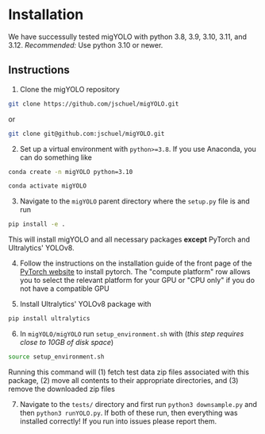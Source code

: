 # Installation

We have successully tested migYOLO with python 3.8, 3.9, 3.10, 3.11, and 3.12. *Recommended:* Use python 3.10 or newer.

## Instructions

1. Clone the migYOLO repository
```sh
git clone https://github.com/jschuel/migYOLO.git
```
or

```sh
git clone git@github.com:jschuel/migYOLO.git
```

2. Set up a virtual environment with `python>=3.8`. If you use Anaconda, you can do something like

```sh
conda create -n migYOLO python=3.10
```
```sh
conda activate migYOLO
```

3. Navigate to the `migYOLO` parent directory where the `setup.py` file is and run

```sh
pip install -e .
```

This will install migYOLO and all necessary packages **except** PyTorch and Ultralytics' YOLOv8.

4. Follow the instructions on the installation guide of the front page of the [PyTorch website](https://pytorch.org/) to install pytorch. The "compute platform" row allows you to select the relevant platform for your GPU or "CPU only" if you do not have a compatible GPU

5. Install Ultralytics' YOLOv8 package with

```sh
pip install ultralytics
```

6. In `migYOLO/migYOLO` run `setup_environment.sh` with (*this step requires close to 10GB of disk space*)
```sh
source setup_environment.sh
```
Running this command will (1) fetch test data zip files associated with this package, (2) move all contents to their appropriate directories, and (3) remove the downloaded zip files

7. Navigate to the `tests/` directory and first run `python3 downsample.py` and then `python3 runYOLO.py`. If both of these run, then everything was installed correctly! If you run into issues please report them.